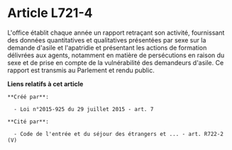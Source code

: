 # Article L721-4

L'office établit chaque année un rapport retraçant son activité, fournissant des données quantitatives et qualitatives
présentées par sexe sur la demande d'asile et l'apatridie et présentant les actions de formation délivrées aux agents,
notamment en matière de persécutions en raison du sexe et de prise en compte de la vulnérabilité des demandeurs d'asile. Ce
rapport est transmis au Parlement et rendu public.

**Liens relatifs à cet article**

	**Créé par**:

	  - Loi n°2015-925 du 29 juillet 2015 - art. 7

	**Cité par**:

	  - Code de l'entrée et du séjour des étrangers et ... - art. R722-2 (V)
